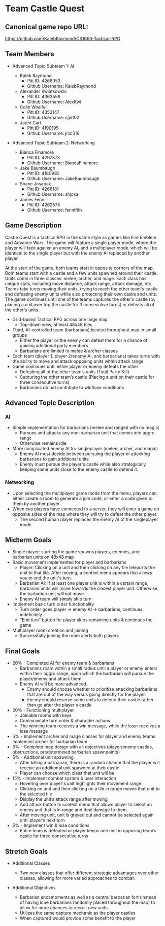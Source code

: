 # Team Castle Quest

## Canonical game repo URL:

https://github.com/KalebRaymond/CS1666-Tactical-RPG

## Team Members
* Advanced Topic Subteam 1: AI

	* Kaleb Raymond
        * Pitt ID: 4268953
        * Github Username: KalebRaymond
    * Alexander Kwiatkowski
        * Pitt ID: 4363559
        * Github Username: AlexKwi
    * Colin Woelfel
        * Pitt ID: 4352147
        * Github Username: cjw102
    * Jared Carl
        * Pitt ID: 4190195
        * Github Username: jmc316


* Advanced Topic Subteam 2: Networking

	* Bianca Finamore    
        * Pitt ID: 4297373
        * Github Username: BiancaFinamore
    * Jake Baumbaugh
        * Pitt ID: 4180882
        * Github Username: JakeBaumbaugh
    * Shane Josapak
        * Pitt ID: 4266181
        * Github Username: shjosa
    * James Fenn
        * Pitt ID: 4262575
        * Github Username: fennifith

## Game Description

Castle Quest is a tactical RPG in the same style as games like Fire Emblem and Advance Wars. The game will feature a single player mode, where the player will face against an enemy AI, and a multiplayer mode, which will be identical to the single player but with the enemy AI replaced by another player.

At the start of the game, both teams start in opposite corners of the map. Both teams start with a castle and a few units spawned around their castle. Units come in three classes: melee, archer, and mage. Each class has unique stats, including move distance, attack range, attack damage, etc. Teams take turns moving their units, trying to reach the other team's castle and defeating enemy units while also protecting their own castle and units. The game continues until one of the teams captures the other's castle (by placing a unit over top the castle for 3 consecutive turns) or defeats all of the other's units.

* Grid-based Tactical RPG across one large map
    * Top-down view, at least 48x48 tiles
* Third, AI-controlled team (barbarians) located throughout map in small groups
    * Either the player or the enemy can defeat them for a chance of gaining additional party members
    * Barbarians are limited to melee & archer classes
* Each team (player 1, player 2/enemy AI, and barbarians) takes turns with the ability to move and attack opposing units within attack range
* Game continues until either player or enemy defeats the other
    * Defeating all of the other team’s units (Total Party Kill)
    * Capturing the other team’s castle (Placing a unit on their castle for three consecutive turns)
    * Barbarians do not contribute to win/lose conditions


## Advanced Topic Description

### AI

* Simple implementation for barbarians (melee and ranged with no magic)
    * Pursues and attacks any non-barbarian unit that comes into aggro range
    * Otherwise remains idle
* More complicated enemy AI for singleplayer (melee, archer, and magic)
    * Enemy AI must decide between pursuing the player or attacking barbarians to gain additional units
    * Enemy must pursue the player's castle while also strategically keeping some units close to the enemy castle to defend it.

### Networking

* Upon selecting the multiplayer game mode from the menu, players can either create a room to generate a join code, or enter a code given to them by another player.
* When two players have connected to a server, they will enter a game on opposite sides of the map where they will try to defeat the other player.
    * The second human player replaces the enemy AI of the singleplayer mode 


## Midterm Goals

* Single player: starting the game spawns players, enemies, and barbarian units on 48x48 map
* Basic movement implemented for player and barbarians
    * Player: Clicking on a unit and then clicking on any tile teleports the unit to that tile. After moving, a context menu appears that allows you to end the unit's turn.
    * Barbarian AI: If at least one player unit is within a certain range, barbarian units will move towards the closest player unit. Otherwise, the barbarian unit will not move.
    * Enemy AI team will simply skip turn
* Implement basic turn order functionality
    * Turn order goes player -> enemy AI -> barbarians, continues indefinitely 
    * “End turn” button for player skips remaining units & continues the game
* Multiplayer room creation and joining
    * Successfully joining the room alerts both players


## Final Goals

* 20% - Completed AI for enemy team & barbarians
    * Barbarians roam within a small radius until a player or enemy enters within their aggro range, upon which the barbarian will pursue the player/enemy and attack them
    * Enemy AI will be more advanced. 
    	* Enemy should choose whether to prioritize attacking barbarians that are out of the way versus going directly for the player.
    	* Enemy should reserve some units to defend their castle rather than go after the player's castle
* 20% - Functioning multiplayer
    * Joinable rooms with keys
    * Communicate turn order & character actions
    * The winning team receives a win message, while the loser receives a lose message
* 5% - Implement archer and mage classes for player and enemy teams. Implement archer for barbarian team
* 5% - Complete map design with all objectives (player/enemy castles, obstructions, predetermined barbarian spawnpoints)
* 5% - Additional unit spawning
    * After killing a barbarian, there is a random chance that the player will receive an additional unit spawned at their castle
    * Player can choose which class that unit will be
* 15% - Implement combat system & user interaction
    * Hovering over player's unit highlights their movement range
    * Clicking on unit and then clicking on a tile in range moves that unit to the selected tile
    * Display the unit’s attack range after moving
    * Add attack button to context menu that allows player to select an enemy unit that is in range and deal damage to them
    * After moving unit, unit is greyed out and cannot be selected again until player’s next turn
* 5% - Implement win & lose conditions
    * Entire team is defeated or player keeps one unit in opposing team’s castle for three consecutive turns


## Stretch Goals

* Additional Classes
    * Two new classes that offer different strategic advantages over other classes, allowing for more varied approaches to combat.

* Additional Objectives
    * Barbarian encampments as well as a central barbarian fort (instead of having lone barbarians randomly placed throughout the map) to allow for more chances to recruit new units
    * Utilizes the same capture mechanic as the player castles
    * When captured would provide some benefit to the player
